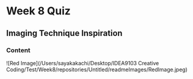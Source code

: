 # Week 8 Quiz

## **Imaging Technique Inspiration**

### Content

![Red Image](/Users/sayakakachi/Desktop/IDEA9103 Creative Coding/Test/Week8/repositories/Untitled/readmeImages/RedImage.jpeg)




